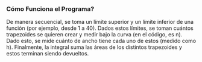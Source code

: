 ### Cómo Funciona el Programa?

De manera secuencial, se toma un límite superior y un límite inferior de una función (por ejemplo, desde 1 a 40). Dados estos límites, se toman cuántos trapezoides se quieren crear y medir bajo la curva (en el código, es n). Dado esto, se mide cuánto de ancho tiene cada uno de estos (medido como h). Finalmente, la integral suma las áreas de los distintos trapezoides y estos terminan siendo devueltos.
